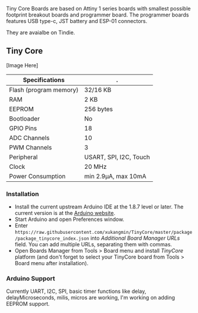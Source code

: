 Tiny Core Boards are based on Attiny 1 series boards with smallest possible footprint breakout boards and programmer board. The programmer boards features USB type-c, JST battery and ESP-01 connectors.

They are avaialbe on Tindie.

## Tiny Core
[Image Here]

 Specifications |  .
------------ | -------------
Flash (program memory)   | 32/16 KB
RAM  | 2 KB
EEPROM | 256 bytes
Bootloader | No
GPIO Pins | 18
ADC Channels | 10
PWM Channels | 3
Peripheral | USART, SPI, I2C, Touch
Clock | 20 MHz
Power Consumption | min 2.9μA, max 10mA

### Installation
- Install the current upstream Arduino IDE at the 1.8.7 level or later. The current version is at the [Arduino website](http://www.arduino.cc/en/main/software).
- Start Arduino and open Preferences window.
- Enter ```https://raw.githubusercontent.com/xukangmin/TinyCore/master/package/package_tinycore_index.json``` into *Additional Board Manager URLs* field. You can add multiple URLs, separating them with commas.
- Open Boards Manager from Tools > Board menu and install *TinyCore* platform (and don't forget to select your TinyCore board from Tools > Board menu after installation).

### Arduino Support
  Currently UART, I2C, SPI, basic timer functions like delay, delayMicroseconds, milis, micros are working, I'm working on adding EEPROM support.
